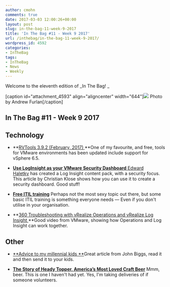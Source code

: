 ```yaml
---
author: cmohn
comments: true
date: 2017-03-03 12:00:26+00:00
layout: post
slug: in-the-bag-11-week-9-2017
title: 'In The Bag #11 - Week 9 2017'
url: /inthebag/in-the-bag-11-week-9-2017/
wordpress_id: 4592
categories:
- InTheBag
tags:
- InTheBag
- News
- Weekly
---
```


Welcome to the eleventh edition of _In The Bag!
_

[caption id="attachment_4593" align="aligncenter" width="644"][![](/img/andrew-furlan-195339-644x429.jpg)](https://unsplash.com/@andrewfurlan) Photo by Andrew Furlan[/caption]



## In The Bag #11 - Week 9 2017





## Technology






    
  * **[RVTools 3.9.2 (February, 2017)
](https://github.com/mubix/osx-wificleaner)**One of my favourite, and free, tools for VMware environments has been updated include support for vSphere 6.5.

    
  * [**Use LogInsight as your VMware Security Dashboard**
](https://vratpack.com/2017/02/28/LogInsight-Content-Pack-for-Security.html)[Edward Haletky](https://twitter.com/texiwill) has created a Log Insight content pack, with a security focus. This article by Christian Klose shows how you can use it to create a security dashboard. Good stuff!

    
  * **[Free ITIL training](http://www.freeitiltraining.com)**
Perhaps not the most sexy topic out there, but some basic ITIL training is something everyone needs — Even if you don't utilise in your organisation.

    
  * **[360 Troubleshooting with vRealize Operations and vRealize Log Insight
](https://www.youtube.com/watch?v=lQmnKgJhUJs&feature=youtu.be)**Good video from VMware, showing how Operations and Log Insight can work together.





## Other






    
  * [**Advice to my millennial kids
**](https://medium.com/@johnbiggs/advice-to-my-millennial-kids-703425a5c362#.6srqltg9t)Great article from John Biggs, read it and then send it to your kids.

    
  * [**The Story of Heady Topper, America’s Most Loved Craft Beer**](https://longreads.com/2017/03/01/the-story-of-heady-topper-americas-most-loved-craft-beer/)
Mmm, beer. This is one I haven't had yet. Yes, I'm taking deliveries of if someone volunteers.


